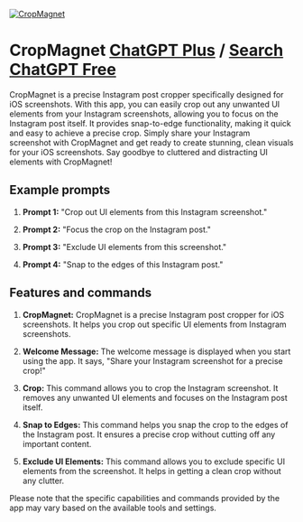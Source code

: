 
[![CropMagnet](null)](https://chat.openai.com/g/g-w5jE3rhyt-cropmagnet)

# CropMagnet [ChatGPT Plus](https://chat.openai.com/g/g-w5jE3rhyt-cropmagnet) / [Search ChatGPT Free](https://gptcall.net/index.html#/?search=CropMagnet)

CropMagnet is a precise Instagram post cropper specifically designed for iOS screenshots. With this app, you can easily crop out any unwanted UI elements from your Instagram screenshots, allowing you to focus on the Instagram post itself. It provides snap-to-edge functionality, making it quick and easy to achieve a precise crop. Simply share your Instagram screenshot with CropMagnet and get ready to create stunning, clean visuals for your iOS screenshots. Say goodbye to cluttered and distracting UI elements with CropMagnet!

## Example prompts

1. **Prompt 1:** "Crop out UI elements from this Instagram screenshot."

2. **Prompt 2:** "Focus the crop on the Instagram post."

3. **Prompt 3:** "Exclude UI elements from this screenshot."

4. **Prompt 4:** "Snap to the edges of this Instagram post."

## Features and commands

1. **CropMagnet:** CropMagnet is a precise Instagram post cropper for iOS screenshots. It helps you crop out specific UI elements from Instagram screenshots.

2. **Welcome Message:** The welcome message is displayed when you start using the app. It says, "Share your Instagram screenshot for a precise crop!"

3. **Crop:** This command allows you to crop the Instagram screenshot. It removes any unwanted UI elements and focuses on the Instagram post itself.

4. **Snap to Edges:** This command helps you snap the crop to the edges of the Instagram post. It ensures a precise crop without cutting off any important content.

5. **Exclude UI Elements:** This command allows you to exclude specific UI elements from the screenshot. It helps in getting a clean crop without any clutter.

Please note that the specific capabilities and commands provided by the app may vary based on the available tools and settings.


